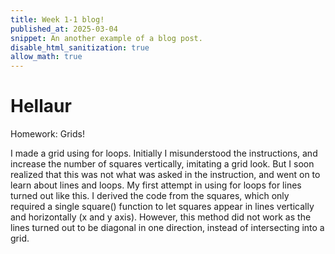 ```yaml
---
title: Week 1-1 blog!
published_at: 2025-03-04
snippet: An another example of a blog post.
disable_html_sanitization: true
allow_math: true
---
```


# Hellaur

Homework: Grids!

I made a grid using for loops. Initially I misunderstood the instructions, and increase the number of squares vertically, imitating a grid look. But I soon realized that this was not what was asked in the instruction, and went on to learn about lines and loops.
My first attempt in using for loops for lines turned out like this. I derived the code from the squares, which only required a single square() function to let squares appear in lines vertically and horizontally (x and y axis). However, this method did not work as the lines turned out to be diagonal in one direction, instead of intersecting into a grid.
